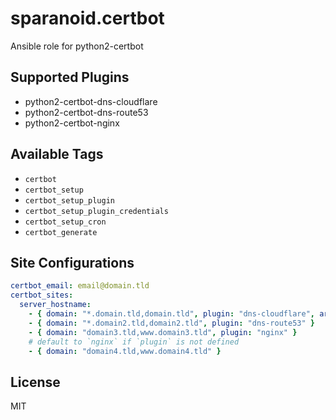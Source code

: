 # sparanoid.certbot

Ansible role for python2-certbot

## Supported Plugins

- python2-certbot-dns-cloudflare
- python2-certbot-dns-route53
- python2-certbot-nginx

## Available Tags

- `certbot`
- `certbot_setup`
- `certbot_setup_plugin`
- `certbot_setup_plugin_credentials`
- `certbot_setup_cron`
- `certbot_generate`

## Site Configurations

```yaml
certbot_email: email@domain.tld
certbot_sites:
  server_hostname:
    - { domain: "*.domain.tld,domain.tld", plugin: "dns-cloudflare", args: "--dns-cloudflare-credentials ~/.secrets/certbot/cloudflare.ini" }
    - { domain: "*.domain2.tld,domain2.tld", plugin: "dns-route53" }
    - { domain: "domain3.tld,www.domain3.tld", plugin: "nginx" }
    # default to `nginx` if `plugin` is not defined
    - { domain: "domain4.tld,www.domain4.tld" }
```

## License

MIT
